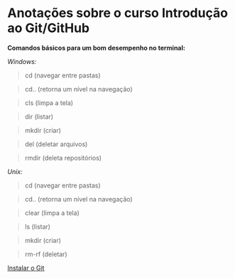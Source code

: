 # Anotações sobre o curso Introdução ao Git/GitHub 

**Comandos básicos para um bom desempenho no terminal:**

*Windows:*

>cd (navegar entre pastas)

>cd.. (retorna um nível na navegação)

>cls (limpa a tela)

>dir (listar)

>mkdir (criar)

>del (deletar arquivos)

>rmdir (deleta repositórios)

*Unix:*

>cd (navegar entre pastas)

>cd.. (retorna um nível na navegação)

>clear (limpa a tela)

>ls (listar)

>mkdir (criar)

>rm-rf (deletar)

[Instalar o Git](git-scm.com)
